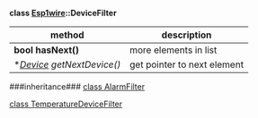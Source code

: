 **class [Esp1wire](./Esp1wire.md)::DeviceFilter**

| method | description |
| --- | --- |
| **bool hasNext()** | more elements in list |
| **[Device](./Device.md) *getNextDevice()** | get pointer to next element |

###inheritance###
[class AlarmFilter](./AlarmFilter.md)

[class TemperatureDeviceFilter](./TemperatureDeviceFilter.md)

